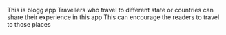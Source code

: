 This is blogg app 
Travellers who travel to different state or countries can share their experience in this app
This can encourage the readers to travel to those places
